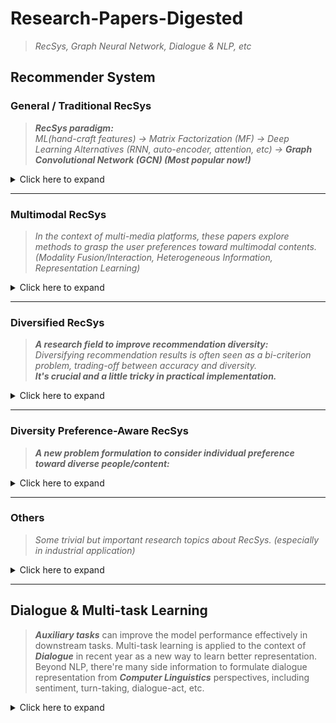 # Research-Papers-Digested
> *RecSys, Graph Neural Network, Dialogue & NLP, etc*

## Recommender System
### General / Traditional RecSys
> ***RecSys paradigm:** \
ML(hand-craft features) -> Matrix Factorization (MF) -> Deep Learning Alternatives (RNN, auto-encoder, attention, etc) -> **Graph Convolutional Network (GCN) (Most popular now!)***

<details>
  <summary>Click here to expand</summary>

| Paper / Survey                   | Keywords | Notes     |
|----------------------------------|----------|-----------|
| **Heterogeneous Graph Contrastive Learning for Recommendation (2023)** [[paper](https://arxiv.org/abs/2303.00995)] [[slide](https://docs.google.com/presentation/d/1ef_DD8kPVrZYZivypNl3mNYAIdFLgP02SKJ0g3x686A/edit?usp=sharing)] <br> Chen, Mengru, et al. "Heterogeneous graph contrastive learning for recommendation." *Proceedings of the Sixteenth ACM International Conference on Web Search and Data Mining*, 2023. |  `CL`, `GCN`, `Model` | *HGCL*, User-User, User-Item, Item-Item Graph Interaction (GCN) + Contrastive Learning |
| **Link Prediction Based on Graph Neural Networks (2018)** [[paper](https://arxiv.org/abs/1802.09691)] <br> Zhang, Muhan, and Yixin Chen. "Link prediction based on graph neural networks." Advances in Neural Information Processing Systems 31 (2018).   | `GCN`, `Framework`  | *SEAL* (learning from Subgraphs, Embeddings and Attributes for Link prediction) it’s more like a framework   |
| **Neural Collaborative Filtering (2017)** [[paper](https://arxiv.org/abs/1708.05031)] <br> He, Xiangnan, et al. "Neural collaborative filtering." *Proceedings of the 26th International Conference on World Wide Web*, 2017.  | `MF`, `DL` | *NCF*, 跟 DeepFM 異曲同工，以相同概念和方法做 CF（被引用 7400 up 的重要論文）|
| **DeepFM: A Factorization-Machine based Neural Network for CTR Prediction (2017)** [[paper](https://arxiv.org/abs/1703.04247)] <br> Guo, Huifeng, et al. "DeepFM: A factorization-machine based neural network for CTR prediction." *Proceedings of the Twenty-Sixth International Joint Conference on Artificial Intelligence (IJCAI)*, 2017. | `MF`, `DL` | *DeepFM* by Huawei, 基於 Wide&Deep 的改動，學習 low-order 的 LR 換成 FM（被引用 3000 up ）|
| ​**Wide & Deep Learning for Recommender Systems (2016)** [[paper](https://arxiv.org/abs/1606.07792)] <br> Cheng, Heng-Tze, et al. "Wide & deep learning for recommender systems." *Proceedings of the 1st Workshop on Deep Learning for Recommender Systems*. 2016.  | `MF`, `DL` | *Wide&Deep*, Recommender System 里程碑 by Google (hand-crafted vs. DL) <br> 由傳統 ML Classifier 到 DL embeddings 的轉捩點|
| **Deep Neural Networks for YouTube Recommendations (2016)** [[paper](https://dl.acm.org/doi/10.1145/2959100.2959190)] <br> Covington, Paul, Jay Adams, and Emre Sargin. "Deep neural networks for YouTube recommendations." *Proceedings of the 10th ACM Conference on Recommender Systems*. 2016.  | `ML`, `Method/Idea` |  *idbase* model by YouTube, 用類似 word2vec 的思路還表示歷史紀錄和協同過濾訊號 |
| **CB2CF: A Neural Multiview Content-to-Collaborative Filtering Model for Completely Cold Item Recommendations (2016)** [[paper](https://arxiv.org/abs/1611.00384)] <br> Barkan, Oren, et al. "CB2CF: A neural multiview content-to-collaborative filtering model for completely cold item recommendations." *Proceedings of the 13th ACM Conference on Recommender Systems*, 2016.  | `Cold-start`, `Method/Idea` | *cb2cf* model by Microsoft, 提供一個解決 cold-start item 的思路 |
| **Personalized Entity Recommendation: A Heterogeneous Information Network Approach (2014)** [[paper](https://dl.acm.org/doi/abs/10.1145/2556195.2556259?casa_token=Nfvf9iqZ-UoAAAAA:hqZUP2FvVr4nf4uB9TghcQUmLu5J1bGPQUVlhFyoukOZWFbsvP-MrhaA2_4ewyJ4IUkViWIiBVGZSA)] [[slide](https://docs.google.com/presentation/d/1ImOWMpiMIeUeW09Du6lbZ6-QJeb9rD2rNrlPI_5NUWM/edit?usp=sharing)] <br> Yu, Xiao, et al. "Personalized entity recommendation: A heterogeneous information network approach." *Proceedings of the 7th ACM international conference on Web search and data mining* 2014.                                   |      `Graph`, `Method/Idea`  |  Use pre-defined Meta Path to encode heterogeneous relationship (in explainable way) |
|    |   |     |

</details>

---
### Multimodal RecSys
> *In the context of multi-media platforms, these papers explore methods to grasp the user preferences toward multimodal contents. <br> (Modality Fusion/Interaction, Heterogeneous Information, Representation Learning)*

<details>
  <summary>Click here to expand</summary>


| Paper / Survey                   | Keywords | Notes     |
|----------------------------------|----------|-----------|
| **A Comprehensive Survey on Multimodal Recommender Systems: Taxonomy, Evaluation, and Future Directions (2023)** [[paper](https://arxiv.org/abs/2302.04473?utm_source=chatgpt.com)] [[slide](https://docs.google.com/presentation/d/179mufkXA6ZysL7IQbRxF2NHu3C-CX8qzYJLvVr65r6E/edit?usp=sharing)] [[GitHub](https://github.com/enoche/MMRec)] <br> Zhou, Hongyu, et al. "A Comprehensive Survey on Multimodal Recommender Systems: Taxonomy, Evaluation, and Future Directions." *arXiv preprint arXiv:2302.04473* (2023). | `Survey` | Overview of general system design, SOTA models and future directions.  <br> It stated that *MMGCN (Wei et al., 2019)* is the foundation framework for methods in recent years |
| **A Tale of Two Graphs: Freezing and Denoising Graph Structures for Multimodal Recommendation (2023)** [[paper](https://arxiv.org/abs/2211.06924)] [[slide](https://docs.google.com/presentation/d/1FT6jMzYeKSxM1H_fn7Og0z6-IgfteylzK1ekBWTcEaw/edit?usp=sharing)] <br> Zhou, Xin, and Zhiqi Shen. "A tale of two graphs: Freezing and denoising graph structures for multimodal recommendation." *Proceedings of the 31st ACM International Conference on Information and Knowledge Management* 2023.  |  `Item-Item`, `GCN` | *FREEDOM* (freeze & denoising) fast and strong model, but bad for large graph <br> A revision of *LATTICE (Zhang et al., 2021)*  |
| **Multi-modal Graph Contrastive Learning for Micro-video Recommendation (2023)** [[paper](https://dl.acm.org/doi/10.1145/3477495.3532027)] [[slide](https://docs.google.com/presentation/d/19cdaIb0gfqLmkv9cPxFWGrJKa_ZKsr7e2sNw6kYjyIU/edit?usp=sharing)] <br> Liu, Kang, et al. "Multimodal graph contrastive learning for multimedia-based recommendation." *Proceedings of the 31st ACM International Conference on Multimedia* 2023. | `GCN`, `CL`, `Self-Supervised Learning` | *MMGCL*, introduce two novel self-supervised learning technique, and include contrastive learning to optimize. |
| **Pre-training Graph Transformer with Multimodal Side Information for Recommendation (2021)** [[paper](https://arxiv.org/abs/2010.12284)] [[slide](https://docs.google.com/presentation/d/1ISkVPkx7sPOo0viP7c6HrXJGzs1hRmKAbB-h5QgsVQ8/edit?usp=sharing)] <br> Liu, Yong, et al. "Pre-training graph transformer with multimodal side information for recommendation." *Proceedings of the 29th ACM International Conference on Multimedia* 2021.  | `Self-Supervised Learning`, `Method/Idea` | Pre-trained tasks designed for  graph embedding with multimodal side information |
| **MGAT: Multimodal Graph Attention Network for Recommendation (2020)** [[paper](https://www.sciencedirect.com/science/article/pii/S0306457319303580)] [[slide](https://docs.google.com/presentation/d/1FT6jMzYeKSxM1H_fn7Og0z6-IgfteylzK1ekBWTcEaw/edit?usp=sharing)] <br> Tao, Zhulin, et al. "MGAT: Multimodal graph attention network for recommendation." *Information Processing & Management* 57.5 (2020): 102277.  | `GCN`, `Attention` | *MGAT*, Based on MMGCN, adding gated attention mechanism to weight the propogation from neighbors |
| **MMGCN: Multi-modal Graph Convolution Network for Personalized Recommendation of Micro-video (2019)** [[paper](https://dl.acm.org/doi/10.1145/3343031.3351034)] [[slide](https://docs.google.com/presentation/d/179mufkXA6ZysL7IQbRxF2NHu3C-CX8qzYJLvVr65r6E/edit?usp=sharing)] <br> Wei, Yinwei, et al. "MMGCN: Multi-modal graph convolution network for personalized recommendation of micro-video." *Proceedings of the 27th ACM International Conference on Multimedia* 2019.  | `GCN`, `Framework` | *MMGCN*, A basic architecture for GCN-based multimodal recommender model. <br> 近年許多的 MM-Rec 幾乎都是以這個框架去延伸，讀完這篇對後面 paper 理解有很大的幫助！ |

</details>

---

### Diversified RecSys
> ***A research field to improve recommendation diversity:** \
Diversifying recommendation results is often seen as a bi-criterion problem, trading-off between accuracy and diversity. <br>**It's crucial and a little tricky in practical implementation.***

<details>
  <summary>Click here to expand</summary>

| Paper / Survey                   | Keywords | Notes     |
|----------------------------------|----------|-----------|
| **Fairness and Diversity in Social-Based Recommender Systems (2020)** [[paper](https://dl.acm.org/doi/10.1145/3386392.3397603)] [[slide](https://docs.google.com/presentation/d/1U2cqecUxpVud88PXMuPq20Jrer_UMu5-WutJIb0zGVs/edit?usp=sharing)] <br> Sacharidis, Dimitris, Carine Pierrette Mukamakuza, and Hannes Werthner. "Fairness and diversity in social-based recommender systems." *Proceedings of the 28th ACM Conference on User Modeling, Adaptation and Personalization*, 2020.  | `Method/Idea` | Fairness to cold-start users, diversity in social relation (avoid social echo chambers) <br> 跟下列提及的 "Diversity" 有不同的含義 |
| **Recent Advances in Diversified Recommendation (2019)** [[paper](https://arxiv.org/abs/1905.06589)] [[slide](https://docs.google.com/presentation/d/1QUWNbifl758wIXGFo4t4HkihgpQ3B36CvKaJSfpReKQ/edit?usp=sharing)] <br> Wu, Qiong, et al. "Recent advances in diversified recommendation." *arXiv preprint arXiv:1905.06589* (2019).    | `Survey` | Early survey on diversification recommendation (core concept and method). <br> 提及並統整各種問題定義，其中將 Non-interactive 方法分為 Post-process, Learn-to-rank, DPP |
| **Set-oriented Personalized Ranking for Diversified Top-N Recommendation (2013)** [[paper](https://dl.acm.org/doi/10.1145/2507157.2507207)] [[slide](https://docs.google.com/presentation/d/1LAlQF5ciOiOCchBW522cv5JtJopvgOUN6eP-r-vGKNQ/edit?usp=sharing)] <br> Su, Ruilong, et al. "Set-oriented personalized ranking for diversified top-N recommendation." *Proceedings of the 7th ACM conference on Recommender systems*, 2013.  | `Collection`, `Model` | Set/collection recommendation. <br> Include diversity as predictors and apply learning to rank. |
|  | | |

</details>

---

### Diversity Preference-Aware RecSys
> ***A new problem formulation to consider individual preference toward diverse people/content:***

<details>
  <summary>Click here to expand</summary>

| Paper / Survey                   | Keywords | Notes     |
|----------------------------------|----------|-----------|
| **Diversity Preference-Aware Link Recommendation for Online Social Networks (2023)** [[paper](https://pubsonline.informs.org/doi/10.1287/isre.2022.1174)] [[slide](https://docs.google.com/presentation/d/1hVxzVYQ6m1A-46BqCnh2cRLlbPKiovvR5grAoXcT9WY/edit?usp=sharing)] <br> Yin, Kexin, et al. "Diversity preference-aware link recommendation for online social networks." *Information Systems Research* 34.4 (2023): 1398-1414. | `Problem Formulation`, `Method/Idea`, `Review` | Introduce a novel problem formulation of *Diversity Preference*. (especially on social network) <br> It also gives a review and comparison with previous *Diversified RecSys* methods. |
| **Diversity and Serendipity Preference-Aware Recommender System (2024)** [[paper](https://ojs.bonviewpress.com/index.php/JCCE/article/view/3272)] [[slide](https://docs.google.com/presentation/d/1i0uf-yTVWAhdv3moLyN4f8mc2tcHDXVTleqpb-lZzsk/edit?usp=sharing)] <br> Yin, Kexin, and Junqi Zhao. "Diversity and serendipity preference-aware recommender system." *Journal of Computational and Cognitive Engineering* (2024).  | `Problem Formulation`, `Method/Idea` | Extend the method to bi-partite recommendation scenario, re-formulate the problem statement, and include “Serendipity” preference to optimize simultaneously |

</details>

---

### Others
> *Some trivial but important research topics about RecSys. (especially in industrial application)*

<details>
  <summary>Click here to expand</summary>

| Paper / Survey                   | Keywords | Notes     |
|----------------------------------|----------|-----------|
| **Mixing It Up: Recommending Collections of Items (2009)** [[paper](https://dl.acm.org/doi/10.1145/1518701.1518883)] [[slide](https://docs.google.com/presentation/d/1CiJslCzDzmfHzCMsfsfQTvc2s6l4s_LAhLVo-zXl6EM/edit?usp=sharing)] <br> Hansen, Derek L., and Jennifer Golbeck. "Mixing it up: recommending collections of items." *Proceedings of the SIGCHI Conference on Human Factors in Computing Systems*, 2009.  | `Survey`, `Problem Formulation`, `Collection` | An early survey on ***Collection Recommendation*** (e.g. music album, travel itinerary, etc). <br> Provide thinking framework and design qualitative experiment to validate hypotheses. |
| ​**A Sampling Approach to Debiasing the Offline Evaluation of Recommender Systems (2022)** [[paper](https://link.springer.com/article/10.1007/s10844-021-00651-y)] <br> Carraro, Diego, and Derek Bridge. "A sampling approach to debiasing the offline evaluation of recommender systems." *Journal of Intelligent Information Systems* 58.2 (2022): 311-336.  | `Review`, `Method/Idea`, `Evaluation` | Offline evaluation is often biased because of the nature of Industrial RecSys. <br> This paper also gives a review of different methodologies to mitigate evaluation bias (Collect Unbiased Data, Custom Metrics, Intervene Test set)|

</details>

---

## Dialogue & Multi-task Learning
> ***Auxiliary tasks*** can improve the model performance effectively in downstream tasks. Multi-task learning is applied to the context of ***Dialogue*** in recent year as a new way to learn better representation. <br> Beyond NLP, there're many side information to formulate dialogue representation from ***Computer Linguistics*** perspectives, including sentiment, turn-taking, dialogue-act, etc.

<details>
  <summary>Click here to expand</summary>

| Paper / Survey                   | Keywords | Notes     |
|----------------------------------|----------|-----------|
| **Predict Before You Speak: Sentiment Forecasting in Dialogue with Multi-task and Transfer Learning (2023)** [[paper](https://www.airitilibrary.com/Article/Detail/U0001-0619231003325018)] [[slide](https://docs.google.com/presentation/d/17x7ToJrcRVcXliFAzJPQ5wo62O6gIaWF77sXEsp9I4Q/edit?usp=sharing)] <br> Kuo, Yu-Jun. "Predict before you speak: Sentiment forecasting in dialogue with multi-task and transfer learning." *Master's thesis*, National Taiwan University, 2023. | `Problem Formulation`, `Multi-task` | 實驗室學長的畢業論文，以輔助任務學習中文對話中的情感預測（Sentiment Forecasting）（與情感辨識 Sentiment Recognition 不同） |
| **CPED: A Large-Scale Chinese Personalized and Emotional Dialogue Dataset for Conversational AI (2022)** [[paper](https://arxiv.org/abs/2205.14727)] <br> Chen, Yirong, et al. "CPED: A large-scale Chinese personalized and emotional dialogue dataset for conversational AI." *arXiv preprint arXiv:2205.14727* (2022). | `Dataset` | Chinese dialogue datasets with rich annotation |
| **DARER: Dual-task Temporal Relational Recurrent Reasoning Network for Joint Dialog Sentiment Classification and Act Recognition (2022)** [[paper](https://aclanthology.org/2022.findings-acl.286)] [[slide](https://docs.google.com/presentation/d/1lGDxMfOC8ItkPAeedmJ1fWl8moSPC3zKcg4kl81EHpM/edit?usp=sharing)] <br> Xing, Bowen, and Ivor W. Tsang. "DARER: Dual-task temporal relational recurrent reasoning network for joint dialog sentiment classification and act recognition." *Findings of the Association for Computational Linguistics: ACL 2022*, 2022.  | `Multi-task`, `Model` | Iterative method to leverage explicit Dialogue-Act(DA) relation |
|  **Joint Turn and Dialogue Level User Satisfaction Estimation on Multi-Domain Conversations (2020)** [[paper](https://aclanthology.org/2020.findings-emnlp.347/)] [[slide](https://docs.google.com/presentation/d/1GuzvlECuS478xezeyuNg9octAzu0lMH7lsjkEz2uHlk/edit?usp=sharing)] <br> Bodigutla, Praveen Kumar, et al. "Joint turn and dialogue level user satisfaction estimation on multi-domain conversations." *Findings of the Association for Computational Linguistics: EMNLP 2020*, 2020.  | `Multi-task`, `Model` | Muti-task: turn & user satisfaction |
| **Pretraining Methods for Dialog Context Representation Learning (2019)** [[paper](https://aclanthology.org/P19-1373/)] [[slide](https://docs.google.com/presentation/d/18qlC-0yAKbY_eeilkDu1gaFH8wjtke2tH0TO73dPhIo/edit?usp=sharing)] <br> Mehri, Shikib, et al. "Pretraining methods for dialog context representation learning." *Proceedings of the 57th Annual Meeting of the Association for Computational Linguistics*, 2019. | `Method/Idea`, `Self-Supervised Learning`| Pre-training task especially designed for dialogue. <br> 這篇 paper 特別論述了「對話」與其他自然語言形式在 representation 上的不同（e.g. 文章、留言、標題等），並強調應該要有針對「對話」文本學習的 pre-training tasks |
| **Dialogue Acts: One or More Dimensions? (2005)** [[paper](https://www.researchgate.net/publication/228802074_Dialogue_acts_One_or_more_dimensions)] <br> Popescu-Belis, Andrei. "Dialogue acts: One or more dimensions?" *ISSCO Working Paper No. 62*, 2005.  | `Dialogue Act(DA)` | A paper from School of Translation and Interpretation. <br> As an introduction to get familiar with Dialogue Act (DA) |
| **Towards an ISO Standard for Dialogue Act Annotation (2010)** [[paper](https://aclanthology.org/L10-1385/)] <br> Bunt, Harry, et al. "Towards an ISO standard for dialogue act annotation." *Proceedings of the Seventh International Conference on Language Resources and Evaluation (LREC'10)*, 2010. | `Dialogue Act(DA)` | Another way to define DA taxonomy |

</details>